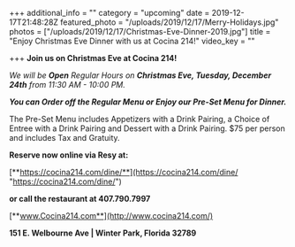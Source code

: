 +++
additional_info = ""
category = "upcoming"
date = 2019-12-17T21:48:28Z
featured_photo = "/uploads/2019/12/17/Merry-Holidays.jpg"
photos = ["/uploads/2019/12/17/Christmas-Eve-Dinner-2019.jpg"]
title = "Enjoy Christmas Eve Dinner with us at Cocina 214!"
video_key = ""

+++
**Join us on Christmas Eve at Cocina 214!**

_We will be **Open** Regular Hours on **Christmas Eve, Tuesday, December 24th** from 11:30 AM - 10:00 PM._

**_You can Order off the Regular Menu or Enjoy our Pre-Set Menu for Dinner._**

The Pre-Set Menu includes Appetizers with a Drink Pairing, a Choice of Entree with a Drink Pairing and Dessert with a Drink Pairing.  $75 per person and includes Tax and Gratuity.

**Reserve now online via Resy at:**

[**https://cocina214.com/dine/**](https://cocina214.com/dine/ "https://cocina214.com/dine/")

**or call the restaurant at 407.790.7997**

[**www.Cocina214.com**](http://www.cocina214.com/)

**151 E. Welbourne Ave | Winter Park, Florida 32789**